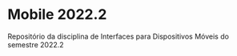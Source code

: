 # Mobile 2022.2
Repositório da disciplina de Interfaces para Dispositivos Móveis do semestre 2022.2
